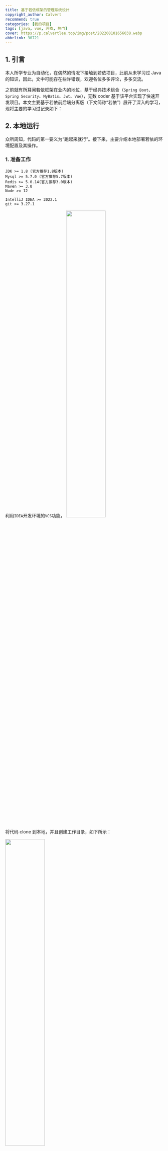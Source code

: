 ```yaml
---
title: 基于若依框架的管理系统设计
copyright_author: Calvert
recommend: true
categories: [我的项目]
tags: [java, vue, 若依, 热门]
cover: https://p.calvertlee.top/img/post/202208101656038.webp
abbrlink: 30721
---
```


## 1. 引言

本人所学专业为自动化，在偶然的情况下接触到若依项目，此前从未学习过 Java 的知识，因此，文中可能存在些许错误，欢迎各位多多评论，多多交流。

之前就有所耳闻若依框架在业内的地位，基于经典技术组合（`Spring Boot`、`Spring Security`、`MyBatis`、`Jwt`、`Vue`），无数 coder 基于该平台实现了快速开发项目。本文主要基于若依前后端分离版（下文简称“若依”）展开了深入的学习，现将主要的学习过记录如下：

## 2. 本地运行

众所周知，代码的第一要义为“跑起来就行”。接下来，主要介绍本地部署若依的环境配置及其操作。

### 1. 准备工作

```
JDK >= 1.8 (官方推荐1.8版本)
Mysql >= 5.7.0 (官方推荐5.7版本)
Redis >= 5.0.14(官方推荐3.0版本)
Maven >= 3.0
Node >= 12

IntelliJ IDEA >= 2022.1
git >= 3.27.1
```

利用`IDEA`开发环境的`VCS`功能，
<img src="https://p.calvertlee.top/img/post/202209101955119.webp" width="50%" height="50%"/>

将代码 clone 到本地，并且创建工作目录，如下所示：

<img src="https://p.calvertlee.top/img/post/202209101955088.webp" width="50%" height="50%"/>

项目结构及`IDEA`桌面如下所示：

<img src="https://p.calvertlee.top/img/post/202209101955717.webp" width="80%" height="80%"/>
### 2. 环境配置

#### 0. 必要配置

1. 修改数据库连接，编辑`resources`目录下的`application-druid.yml`

   ```java
   # 数据源配置
   spring:
       datasource:
           type: com.alibaba.druid.pool.DruidDataSource
           driverClassName: com.mysql.cj.jdbc.Driver
           druid:
               # 主库数据源
               master:
                   url: 数据库地址
                   username: 数据库账号
                   password: 数据库密码
   ```

2. 修改服务器配置，`编辑resources目录下的application.yml`

   ```java
   # 开发环境配置
   server:
     # 服务器的HTTP端口，默认为80
     port: 端口
     servlet:
       # 应用的访问路径
       context-path: /应用路径
   ```

#### 1. 后端运行

1. 创建数据库`ry-vue`并导入数据脚本`ry_2021xxxx.sql`，`quartz.sql`。本文利用`DataGrip`数据库 IDE 实现数据的管理工作，具体导入数据操作如下所示：

   <img src="https://p.calvertlee.top/img/post/202209101955459.webp" width="70%" height="50%" />

2. 启动`Redis`。运行`redis-server.exe`文件即可，出现如下图表示启动成功。

````
                _._
           _.-``__ ''-._
      _.-``    `.  `_.  ''-._           Redis 5.0.14.1 (ec77f72d/0) 64 bit
  .-`` .-```.  ```\/    _.,_ ''-._
 (    '      ,       .-`  | `,    )     Running in standalone mode
 |`-._`-...-` __...-.``-._|'` _.-'|     Port: 6379
 |    `-._   `._    /     _.-'    |     PID: 12172
  `-._    `-._  `-./  _.-'    _.-'
 |`-._`-._    `-.__.-'    _.-'_.-'|
 |    `-._`-._        _.-'_.-'    |           http://redis.io
  `-._    `-._`-.__.-'_.-'    _.-'
 |`-._`-._    `-.__.-'    _.-'_.-'|
 |    `-._`-._        _.-'_.-'    |
  `-._    `-._`-.__.-'_.-'    _.-'
      `-._    `-.__.-'    _.-'
          `-._        _.-'
              `-.__.-'
````

3. 打开项目运行`com.ruoyi.RuoYiApplication.java`，出现如下图表示启动成功。

```
(♥◠‿◠)ﾉﾞ  若依启动成功   ლ(´ڡ`ლ)ﾞ
 .-------.       ____     __
 |  _ _   \      \   \   /  /
 | ( ' )  |       \  _. /  '
 |(_ o _) /        _( )_ .'
 | (_,_).' __  ___(_ o _)'
 |  |\ \  |  ||   |(_,_)'
 |  | \ `'   /|   `-'  /
 |  |  \    /  \      /
 ''-'   `'-'    `-..-'
```

#### 2. 前端运行

```
# 进入项目目录
cd ruoyi-ui

# 安装依赖
npm install

# 本地开发 启动项目
npm run dev
```

打开浏览器，输入：([http://localhost:80](http://localhost/80)) 默认账户/密码 `admin/admin123`）
若能正确展示登录页面，并能成功登录，菜单及页面展示正常，则表明环境搭建成功。

## 3. 创建子模块

[点击](http://doc.ruoyi.vip/ruoyi/document/htsc.html#%E6%96%B0%E5%BB%BA%E5%AD%90%E6%A8%A1%E5%9D%97)跳转到若依在线文档。

## 4. 创建路由

## 5. 优化通知公告模块

测试测试测试测试测试测试测试测试测试测试测试测试测试测试测试测试测试测试测试测试测试测试测试测试测试测试测试测试测试测试测试测试测试测试测试测试测试测试测试测试测试测试测试测试测试测试测试测试测试测试测试测试测试测试测试测试测试测试测试测试测试测试测试测试测试测试测试测试
